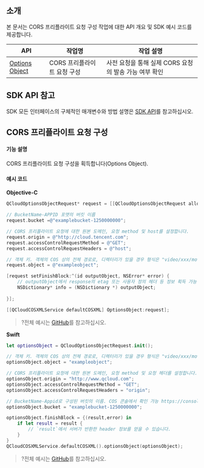 <!--
 * @Author: your name
 * @Date: 2020-12-07 10:53:33
 * @LastEditTime: 2021-06-08 09:27:54
 * @LastEditors: your name
 * @Description: In User Settings Edit
 * @FilePath: /qcloud-documents/product/스토리지와 CDN/COS 4.0/SDK 문서/iOS SDK/객체 작업/CORS 프리플라이트 요청 구성.md
-->
## 소개

본 문서는 CORS 프리플라이트 요청 구성 작업에 대한 API 개요 및 SDK 예시 코드를 제공합니다.

| API                                                          | 작업명         | 작업 설명                                  |
| ------------------------------------------------------------ | -------------- | ----------------------------------------- |
| [Options Object](https://intl.cloud.tencent.com/document/product/436/8288) | CORS 프리플라이트 요청 구성 | 사전 요청을 통해 실제 CORS 요청의 발송 가능 여부 확인  |

## SDK API 참고

SDK 모든 인터페이스의 구체적인 매개변수와 방법 설명은 [SDK API](https://cos-ios-sdk-doc-1253960454.file.myqcloud.com/)를 참고하십시오.

## CORS 프리플라이트 요청 구성

#### 기능 설명
CORS 프리플라이트 요청 구성을 획득합니다(Options Object).

#### 예시 코드
**Objective-C**

[//]: # (.cssg-snippet-option-object)
```objective-c
QCloudOptionsObjectRequest* request = [[QCloudOptionsObjectRequest alloc] init];

// BucketName-APPID 포맷의 버킷 이름
request.bucket =@"examplebucket-1250000000";

// CORS 프리플라이트 요청에 대한 원본 도메인, 요청 method 및 host를 설정합니다.
request.origin = @"http://cloud.tencent.com";
request.accessControlRequestMethod = @"GET";
request.accessControlRequestHeaders = @"host";

// 객체 키. 객체의 COS 상의 전체 경로로, 디렉터리가 있을 경우 형식은 "video/xxx/movie.mp4"입니다.
request.object = @"exampleobject";

[request setFinishBlock:^(id outputObject, NSError* error) {
    // outputObject에서 response의 etag 또는 사용자 정의 헤더 등 정보 획득 가능
    NSDictionary* info = (NSDictionary *) outputObject;
    
}];

[[QCloudCOSXMLService defaultCOSXML] OptionsObject:request];
```

>?전체 예시는 [GitHub](https://github.com/tencentyun/cos-snippets/tree/master/iOS/Objc/Examples/cases/BucketCORS.m)를 참고하십시오.

**Swift**

[//]: # (.cssg-snippet-option-object)
```swift
let optionsObject = QCloudOptionsObjectRequest.init();

// 객체 키. 객체의 COS 상의 전체 경로로, 디렉터리가 있을 경우 형식은 "video/xxx/movie.mp4"입니다.
optionsObject.object = "exampleobject";

// CORS 프리플라이트 요청에 대한 원본 도메인, 요청 method 및 요청 헤더를 설정합니다.
optionsObject.origin = "http://www.qcloud.com";
optionsObject.accessControlRequestMethod = "GET";
optionsObject.accessControlRequestHeaders = "origin";

// BucketName-Appid로 구성된 버킷의 이름. COS 콘솔에서 확인 가능 https://console.cloud.tencent.com/cos5/bucket
optionsObject.bucket = "examplebucket-1250000000";

optionsObject.finishBlock = {(result,error) in
    if let result = result {
        // `result`에서 서버가 반환한 header 정보를 얻을 수 있습니다.
    }
}
QCloudCOSXMLService.defaultCOSXML().optionsObject(optionsObject);
```

>?전체 예시는 [GitHub](https://github.com/tencentyun/cos-snippets/tree/master/iOS/Swift/Examples/cases/BucketCORS.swift)를 참고하십시오.

